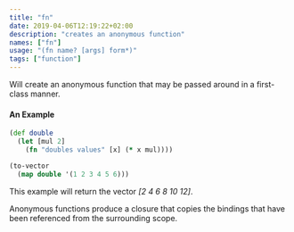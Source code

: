 ```yaml
---
title: "fn"
date: 2019-04-06T12:19:22+02:00
description: "creates an anonymous function"
names: ["fn"]
usage: "(fn name? [args] form*)"
tags: ["function"]
---
```

Will create an anonymous function that may be passed around in a first-class manner.

#### An Example

```clojure
(def double
  (let [mul 2]
    (fn "doubles values" [x] (* x mul))))

(to-vector
  (map double '(1 2 3 4 5 6)))
```

This example will return the vector _[2 4 6 8 10 12]_.

Anonymous functions produce a closure that copies the bindings that have been referenced from the surrounding scope.
